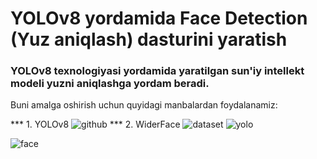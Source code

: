 # YOLOv8 yordamida Face Detection (Yuz aniqlash) dasturini yaratish
### YOLOv8 texnologiyasi yordamida yaratilgan sun'iy intellekt modeli yuzni aniqlashga yordam beradi.

Buni amalga oshirish uchun quyidagi manbalardan foydalanamiz:

*** 1. YOLOv8 ![github](https://github.com/ultralytics/ultralytics)
*** 2. WiderFace ![dataset](http://shuoyang1213.me/WIDERFACE/)
![yolo](https://cdn-images-1.medium.com/v2/resize:fill:1600:480/gravity:fp:0.5:0.4/1*9gavyPR_Z0NHBm8mu6Z5dA.png)

![face](https://i.pinimg.com/originals/2b/db/ee/2bdbeec2feb61c059e86b4868a970879.jpg)

